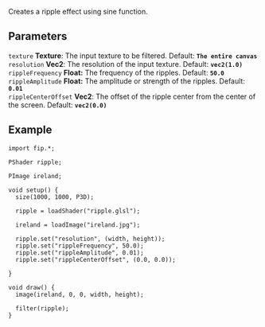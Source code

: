 Creates a ripple effect using sine function.

## Parameters
`texture` **Texture**: The input texture to be filtered. Default: **`The entire canvas`**
<br>
`resolution` **Vec2**: The resolution of the input texture. Default: **`vec2(1.0)`**
<br>
`rippleFrequency` **Float:** The frequency of the ripples. Default: **`50.0`**
<br>
`rippleAmplitude` **Float:** The amplitude or strength of the ripples. Default: **`0.01`**
<br>
`rippleCenterOffset` **Vec2**: The offset of the ripple center from the center of the screen. Default: **`vec2(0.0)`**


## Example
```processing
import fip.*;

PShader ripple;

PImage ireland;

void setup() {
  size(1000, 1000, P3D);

  ripple = loadShader("ripple.glsl");

  ireland = loadImage("ireland.jpg");

  ripple.set("resolution", (width, height));
  ripple.set("rippleFrequency", 50.0);
  ripple.set("rippleAmplitude", 0.01);
  ripple.set("rippleCenterOffset", (0.0, 0.0));

}

void draw() {
  image(ireland, 0, 0, width, height);

  filter(ripple);
}

```